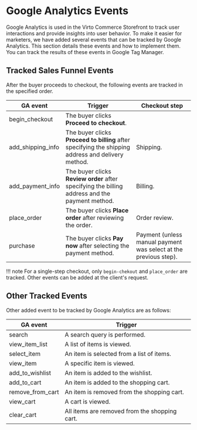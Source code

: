 # Google Analytics Events

Google Analytics is used in the Virto Commerce Storefront to track user interactions and provide insights into user behavior. To make it easier for marketers, we have added several events that can be tracked by Google Analytics. This section details these events and how to implement them. You can track the results of these events in Google Tag Manager.

## Tracked Sales Funnel Events

After the buyer proceeds to checkout, the following events are tracked in the specified order.

| GA event         	    | Trigger                                                                                        	    | Checkout step                                                          	|
|-------------------	|-------------------------------------------------------------------------------------------------	    |-----------------------------------------------------------------------	|
| begin_checkout    	| The buyer clicks **Proceed to checkout**.                                                           	|                                                                         	|
| add_shipping_info 	| The buyer clicks **Proceed to billing** after specifying the shipping address and delivery method. 	| Shipping.                                                             	|
| add_payment_info  	| The buyer clicks **Review order** after specifying the billing address and the payment method.        | Billing.                                                              	|
| place_order       	| The buyer clicks **Place order** after reviewing the order.                                       	| Order review.                                                         	|
| purchase          	| The buyer clicks **Pay now** after selecting the payment method.                                 	    | Payment (unless manual payment was select at the previous step). 	        |

!!! note
    For a single-step checkout, only `begin-chekout` and `place_order` are tracked. Other events can be added at the client's request.

## Other Tracked Events

Other added event to be tracked by Google Analytics are as follows:

| GA event          | Trigger                                           	|
|------------------	|---------------------------------------------------	|
| search           	| A search query is performed.     	                    |
| view_item_list   	| A list of items is viewed. 	                        |
| select_item      	| An item is selected from a list of items.           	|
| view_item        	| A specific item is viewed.                          	|
| add_to_wishlist  	| An item is added to the wishlist.                   	|
| add_to_cart      	| An item is added to the shopping cart.              	|
| remove_from_cart 	| An item is removed from the shopping cart.          	|
| view_cart        	| A cart is viewed.                                 	|
| clear_cart       	| All items are removed from the shopping cart.       	|

